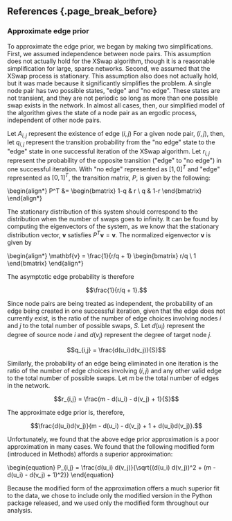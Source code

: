 ## References {.page_break_before}

<!-- Explicitly insert bibliography here -->
<div id="refs"></div>



### Approximate edge prior

To approximate the edge prior, we began by making two simplifications.
First, we assumed independence between node pairs.
This assumption does not actually hold for the XSwap algorithm, though it is a reasonable simplification for large, sparse networks.
Second, we assumed that the XSwap process is stationary.
This assumption also does not actually hold, but it was made because it significantly simplifies the problem.
A single node pair has two possible states, "edge" and "no edge".
These states are not transient, and they are not periodic so long as more than one possible swap exists in the network.
In almost all cases, then, our simplified model of the algorithm gives the state of a node pair as an ergodic process, independent of other node pairs.

Let $A_{i,j}$ represent the existence of edge $(i, j)$
For a given node pair, $(i, j)$, then, let $q_{i,j}$ represent the transition probability from the "no edge" state to the "edge" state in one successful iteration of the XSwap algorithm.
Let $r_{i,j}$ represent the probability of the opposite transition ("edge" to "no edge") in one successful iteration.
With "no edge" represented as $[1, 0]^T$ and "edge" represented as $[0, 1]^T$, the transition matrix, $P$, is given by the following:

\begin{align*}
    P^T &= \begin{bmatrix}
       1-q & r \\
       q & 1-r
     \end{bmatrix}
\end{align*}

The stationary distribution of this system should correspond to the distribution when the number of swaps goes to infinity.
It can be found by computing the eigenvectors of the system, as we know that the stationary distribution vector, $\mathbf{v}$ satisfies $P^T \mathbf{v} = \mathbf{v}$.
The normalized eigenvector $\mathbf{v}$ is given by

\begin{align*}
    \mathbf{v} = \frac{1}{r/q + 1} \begin{bmatrix}
        r/q \\
        1
    \end{bmatrix}
\end{align*}

The asymptotic edge probability is therefore

$$\frac{1}{r/q + 1}.$$

Since node pairs are being treated as independent, the probability of an edge being created in one successful iteration, given that the edge does not currently exist, is the ratio of the number of edge choices involving nodes $i$ and $j$ to the total number of possible swaps, $S$.
Let $d(u_i)$ represent the degree of source node $i$ and $d(v_j)$ represent the degree of target node $j$.

$$q_{i,j} = \frac{d(u_i)d(v_j)}{S}$$

Similarly, the probability of an edge being eliminated in one iteration is the ratio of the number of edge choices involving $(i,j)$ and any other valid edge to the total number of possible swaps.
Let $m$ be the total number of edges in the network.

$$r_{i,j} = \frac{m - d(u_i) - d(v_j) + 1}{S}$$

The approximate edge prior is, therefore,

$$\frac{d(u_i)d(v_j)}{m - d(u_i) - d(v_j) + 1 + d(u_i)d(v_j)}.$$

Unfortunately, we found that the above edge prior approximation is a poor approximation in many cases.
We found that the following modified form (introduced in Methods) affords a superior approximation:

\begin{equation}
    P_{i,j} = \frac{d(u_i) d(v_j)}{\sqrt{(d(u_i) d(v_j))^2 + (m - d(u_i) - d(v_j) + 1)^2}}
\end{equation}

Because the modified form of the approximation offers a much superior fit to the data, we chose to include only the modified version in the Python package released, and we used only the modified form throughout our analysis.

